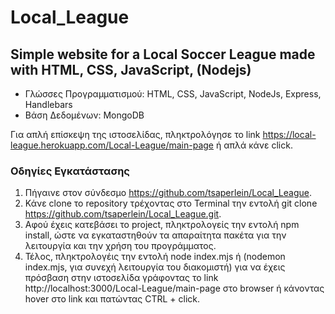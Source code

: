 # Local_League
## Simple website for a Local Soccer League made with HTML, CSS, JavaScript, (Nodejs)

- Γλώσσες Προγραμματισμού: HTML, CSS, JavaScript, NodeJs, Express, Handlebars
- Βάση Δεδομένων: MongoDB

Για απλή επίσκεψη της ιστοσελίδας, πληκτρολόγησε το link https://local-league.herokuapp.com/Local-League/main-page ή απλά κάνε click.

### Οδηγίες Εγκατάστασης

1. Πήγαινε στον σύνδεσμο https://github.com/tsaperlein/Local_League.
2. Κάνε clone το repository τρέχοντας στο Terminal την εντολή git clone https://github.com/tsaperlein/Local_League.git.
3. Αφού έχεις κατεβάσει το project, πληκτρολογείς την εντολή npm install, ώστε να εγκαταστηθούν τα απαραίτητα πακέτα για την λειτουργία και την χρήση του προγράμματος.
4. Τέλος, πληκτρολογέις την εντολή node index.mjs ή (nodemon index.mjs, για συνεχή λειτουργία του διακομιστή) για να έχεις πρόσβαση στην ιστοσελίδα γράφοντας το link http://localhost:3000/Local-League/main-page στο browser ή κάνοντας hover στο link και πατώντας CTRL + click.